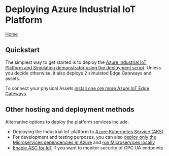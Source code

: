 # Deploying Azure Industrial IoT Platform

[Home](../readme.md)

## Quickstart

The simplest way to get started is to deploy the [Azure Industrial IoT Platform and Simulation demonstrator using the deployment script](howto-deploy-all-in-one.md).  Unless you decide otherwise, it also deploys 2 simulated Edge Gateways and assets.

To connect your physical Assets [install one ore more Azure IoT Edge Gateways](howto-install-iot-edge.md).

## Other hosting and deployment methods

Alternative options to deploy the platform services include:

- Deploying the Industrial IoT platform to [Azure Kubernetes Service (AKS)](howto-deploy-aks.md).
- For development and testing purposes, you can also [deploy only the Microservices dependencies in Azure](howto-deploy-local.md) and [run Microservices locally](setup/howto-run-microservices-locally.md)
- [Enable ASC for IoT](enable-asc-for-iot-and-sentinel-steps.md) if you want to monitor security of OPC UA endpoints


